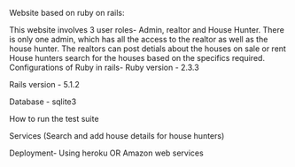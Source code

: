 Website based on ruby on rails:

This website involves 3 user roles- Admin, realtor and House Hunter.
There is only one admin, which has all the access to the realtor as well as the house hunter.
The realtors can post detials about the houses on sale or rent
House hunters search for the houses based on the specifics required.
Configurations of Ruby in rails-
Ruby version - 2.3.3

Rails version - 5.1.2

Database - sqlite3

How to run the test suite

Services (Search and add house details for house hunters)

Deployment- Using heroku OR Amazon web services
